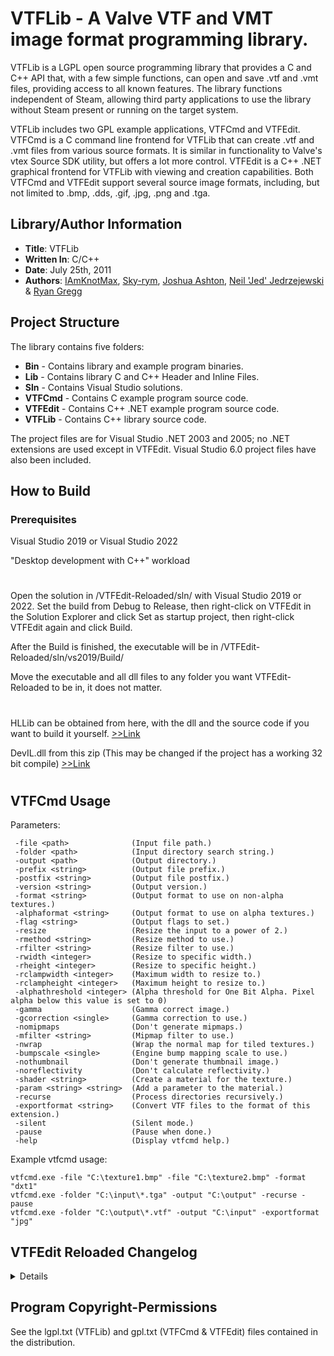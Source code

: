 # VTFLib - A Valve VTF and VMT image format programming library.

VTFLib is a LGPL open source programming library that provides a C and C++ API that, with a few simple functions, can open and save .vtf and .vmt files, providing access to all known features. The library functions independent of Steam, allowing third party applications to use the library without Steam present or running on the target system.

VTFLib includes two GPL example applications, VTFCmd and VTFEdit. VTFCmd is a C command line frontend for VTFLib that can create .vtf and .vmt files from various source formats. It is similar in functionality to Valve's vtex Source SDK utility, but offers a lot more control. VTFEdit is a C++ .NET graphical frontend for VTFLib with viewing and creation capabilities. Both VTFCmd and VTFEdit support several source image formats, including, but not limited to .bmp, .dds, .gif, .jpg, .png and .tga.

## Library/Author Information

* **Title**: VTFLib
* **Written In**: C/C++
* **Date**: July 25th, 2011
* **Authors**: [IAmKnotMax](https://github.com/WereTech), [Sky-rym](https://github.com/Sky-rym), [Joshua Ashton](https://github.com/misyltoad), [Neil 'Jed' Jedrzejewski](https://github.com/NeilJed) & [Ryan Gregg](http://nemesis.thewavelength.net/)

## Project Structure

The library contains five folders:

* **Bin** - Contains library and example program binaries.
* **Lib** - Contains library C and C++ Header and Inline Files.
* **Sln** - Contains Visual Studio solutions.
* **VTFCmd** - Contains C example program source code.
* **VTFEdit** - Contains C++ .NET example program source code.
* **VTFLib** - Contains C++ library source code.

The project files are for Visual Studio .NET 2003 and 2005; no .NET extensions are used except in VTFEdit. Visual Studio 6.0 project files have also been
included.

## How to Build

### Prerequisites
Visual Studio 2019 or Visual Studio 2022

"Desktop development with C++" workload
#

Open the solution in /VTFEdit-Reloaded/sln/ with Visual Studio 2019 or 2022. Set the build from Debug to Release, then right-click on VTFEdit in the Solution Explorer and click Set as startup project, then right-click VTFEdit again and click Build.

After the Build is finished, the executable will be in /VTFEdit-Reloaded/sln/vs2019/Build/

Move the executable and all dll files to any folder you want VTFEdit-Reloaded to be in, it does not matter.

#
HLLib can be obtained from here, with the dll and the source code if you want to build it yourself. [>>Link](https://web.archive.org/web/20171114194253/http://nemesis.thewavelength.net/files/files/hllib246.zip) 

DevIL.dll from this zip (This may be changed if the project has a working 32 bit compile) [>>Link](https://sourceforge.net/projects/openil/files/DevIL%20Win32%20and%20Win64/DevIL-EndUser-x64-1.8.0.zip/download?use_mirror=phoenixnap)
#

## VTFCmd Usage
Parameters:
```
 -file <path>              (Input file path.)
 -folder <path>            (Input directory search string.)
 -output <path>            (Output directory.)
 -prefix <string>          (Output file prefix.)
 -postfix <string>         (Output file postfix.)
 -version <string>         (Output version.)
 -format <string>          (Output format to use on non-alpha textures.)
 -alphaformat <string>     (Output format to use on alpha textures.)
 -flag <string>            (Output flags to set.)
 -resize                   (Resize the input to a power of 2.)
 -rmethod <string>         (Resize method to use.)
 -rfilter <string>         (Resize filter to use.)
 -rwidth <integer>         (Resize to specific width.)
 -rheight <integer>        (Resize to specific height.)
 -rclampwidth <integer>    (Maximum width to resize to.)
 -rclampheight <integer>   (Maximum height to resize to.)
 -alphathreshold <integer> (Alpha threshold for One Bit Alpha. Pixel alpha below this value is set to 0)
 -gamma                    (Gamma correct image.)
 -gcorrection <single>     (Gamma correction to use.)
 -nomipmaps                (Don't generate mipmaps.)
 -mfilter <string>         (Mipmap filter to use.)
 -nwrap                    (Wrap the normal map for tiled textures.)
 -bumpscale <single>       (Engine bump mapping scale to use.)
 -nothumbnail              (Don't generate thumbnail image.)
 -noreflectivity           (Don't calculate reflectivity.)
 -shader <string>          (Create a material for the texture.)
 -param <string> <string>  (Add a parameter to the material.)
 -recurse                  (Process directories recursively.)
 -exportformat <string>    (Convert VTF files to the format of this extension.)
 -silent                   (Silent mode.)
 -pause                    (Pause when done.)
 -help                     (Display vtfcmd help.)
```
Example vtfcmd usage:
```
vtfcmd.exe -file "C:\texture1.bmp" -file "C:\texture2.bmp" -format "dxt1"
vtfcmd.exe -folder "C:\input\*.tga" -output "C:\output" -recurse -pause
vtfcmd.exe -folder "C:\output\*.vtf" -output "C:\input" -exportformat "jpg"
```
## VTFEdit Reloaded Changelog
<details>

  v2.0.4
  - Changed the UI to use a better version of the tool bar and added more buttons for ease of access.
  - Adjusted several UI elements to stop text wrapping, causing the rest of the text to not be visible at all.
  - Adjusted some windows to now use a minimum window size, as this was not set before and you were able to resize these windows to be extremely small which also hid controls.
  - Added a Close option to both the File dropdown, and the new tool bar. The shortcut for this is Ctrl + Q. This will close the current file, which has a confirmation prompt so you don't close your file accidentally.
  - Changed the right-click context menu for VTFs to additionally show when clicking within the image window instead of needing to right-click on the image itself.
  - Changed the functionality of the Frame, Face, Slice, and Mipmap numeric bars to only be interactable if any of these properties have more than one to them. (in this case 0 = 1 because C++ starts at 0)
  - Removed the Alpha flags from the flags checkbox list, as they are set on import and cannot be changed manually.
	- Instead the alpha property has been turned into a label in the image tab with the text saying what its alpha is, for example "Eight Bit Alpha".
  - Removed the Unused flags from the checkbox list, as they are internal to VTEX only and is not needed to be defined as a VTF flag.
  - Adjusted some VTF flag names.

  v2.0.3
  - Updated the Shaders and Surface Properties list in VMT Create in accordance to the Valve Developer Wiki's current list
  - Added Drag and Drop functionality for images that can be imported normally through the File > Import dialog
	  - Note that if any window is above VTFEdit-Reloaded, or any part of the window is outside monitor bounds, the Import settings will default to the top-left of the screen. I do not have the knowledge to change this behavior myself unfortunately.
  - Changed the ReadOnly property in the Convert Folder and Convert WAD dialog, so you can manually insert or change the path to your folder instead of needing to use the Folder Selector button on the right.
  - Changed the resource files to use "winres.h" and "winver.h" instead of "afxres.h". Supposedly afxres.h is outdated, and has been replaced with the two other headers. So far I haven't noticed any issues with this.

  v2.0.2
  - Updated Compressonator to latest version as of 8/8/22.
  - Added 32-bit version.

  v2.0.1
  - Updated to HLLib v2.4.6.
  
  v2.0.0
  - Migrated to using AMD Compressonator for DXT compression.
  - Fix the green tinge when exporting textures
  - Respect sRGB-ness when generating mipmaps and resizing.
  - Ported to using the latest CLR and VS 2019.
  - Removed crufty sharpening filters (no longer needed with proper sRGB)
  - Use monospace font for VMT editor
  - High DPI support
  - Syntax highlighting support for VMTs
  - Fixed cubemap previews
    - Previously they were doing integer maths on what should be floats
    - Replaced overly complex controls with a simple exposure slider
    - Very simple Reinhard tonemapper for previewing exposure
</details>

## Program Copyright-Permissions

See the lgpl.txt (VTFLib) and gpl.txt (VTFCmd & VTFEdit) files contained in the distribution.
